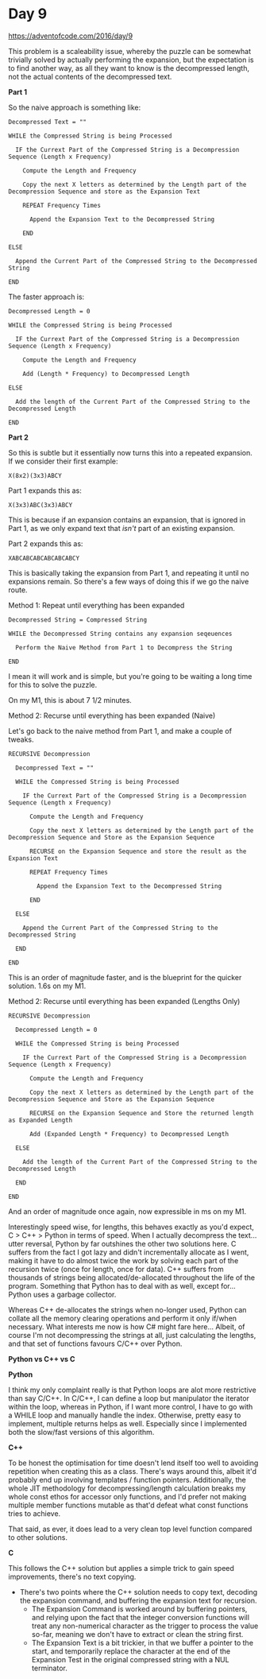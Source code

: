 # Day 9

https://adventofcode.com/2016/day/9

This problem is a scaleability issue, whereby the puzzle can be somewhat trivially solved by actually performing the expansion, but the expectation is to find another way, as all they want to know is the decompressed length, not the actual contents of the decompressed text.

**Part 1**

So the naive approach is something like:

    Decompressed Text = ""
    
    WHILE the Compressed String is being Processed
    
      IF the Currext Part of the Compressed String is a Decompression Sequence (Length x Frequency)

        Compute the Length and Frequency
        
        Copy the next X letters as determined by the Length part of the Decompression Sequence and store as the Expansion Text
        
        REPEAT Frequency Times
        
          Append the Expansion Text to the Decompressed String
        
        END
        
    ELSE
    
      Append the Current Part of the Compressed String to the Decompressed String
      
    END

The faster approach is:

    Decompressed Length = 0
    
    WHILE the Compressed String is being Processed
    
      IF the Currext Part of the Compressed String is a Decompression Sequence (Length x Frequency)

        Compute the Length and Frequency
        
        Add (Length * Frequency) to Decompressed Length
        
    ELSE
    
      Add the length of the Current Part of the Compressed String to the Decompressed Length
      
    END

**Part 2**

So this is subtle but it essentially now turns this into a repeated expansion.  If we consider their first example:

    X(8x2)(3x3)ABCY
    
Part 1 expands this as:

    X(3x3)ABC(3x3)ABCY

This is because if an expansion contains an expansion, that is ignored in Part 1, as we only expand text that *isn't* part of an existing expansion.

Part 2 expands this as:

    XABCABCABCABCABCABCY

This is basically taking the expansion from Part 1, and repeating it until no expansions remain.  So there's a few ways of doing this if we go the naive route.

Method 1: Repeat until everything has been expanded

    Decompressed String = Compressed String
    
    WHILE the Decompressed String contains any expansion seqeuences
    
      Perform the Naive Method from Part 1 to Decompress the String
      
    END

I mean it will work and is simple, but you're going to be waiting a long time for this to solve the puzzle.

On my M1, this is about 7 1/2 minutes.


Method 2: Recurse until everything has been expanded (Naive)

Let's go back to the naive method from Part 1, and make a couple of tweaks.

    RECURSIVE Decompression

      Decompressed Text = ""

      WHILE the Compressed String is being Processed

        IF the Currext Part of the Compressed String is a Decompression Sequence (Length x Frequency)

          Compute the Length and Frequency

          Copy the next X letters as determined by the Length part of the Decompression Sequence and Store as the Expansion Sequence
          
          RECURSE on the Expansion Sequence and store the result as the Expansion Text

          REPEAT Frequency Times

            Append the Expansion Text to the Decompressed String

          END

      ELSE

        Append the Current Part of the Compressed String to the Decompressed String

      END

    END

This is an order of magnitude faster, and is the blueprint for the quicker solution.  1.6s on my M1.


Method 2: Recurse until everything has been expanded (Lengths Only)

    RECURSIVE Decompression

      Decompressed Length = 0

      WHILE the Compressed String is being Processed

        IF the Currext Part of the Compressed String is a Decompression Sequence (Length x Frequency)

          Compute the Length and Frequency

          Copy the next X letters as determined by the Length part of the Decompression Sequence and Store as the Expansion Sequence
          
          RECURSE on the Expansion Sequence and Store the returned length as Expanded Length

          Add (Expanded Length * Frequency) to Decompressed Length

      ELSE

        Add the length of the Current Part of the Compressed String to the Decompressed Length

      END

    END

And an order of magnitude once again, now expressible in ms on my M1.

Interestingly speed wise, for lengths, this behaves exactly as you'd expect, C > C++ > Python in terms of speed.  When I actually decompress the text... utter reversal, Python by far outshines the other two solutions here.  C suffers from the fact I got lazy and didn't incrementally allocate as I went, making it have to do almost twice the work by solving each part of the recursion twice (once for length, once for data).  C++ suffers from thousands of strings being allocated/de-allocated throughout the life of the program.  Something that Python has to deal with as well, except for... Python uses a garbage collector.

Whereas C++ de-allocates the strings when no-longer used, Python can collate all the memory clearing operations and perform it only if/when necessary.  What interests me now is how C# might fare here...  Albeit, of course I'm not decompressing the strings at all, just calculating the lengths, and that set of functions favours C/C++ over Python.


**Python vs C++ vs C**

**Python**

I think my only complaint really is that Python loops are alot more restrictive than say C/C++.  In C/C++, I can define a loop but manipulator the iterator within the loop, whereas in Python, if I want more control, I have to go with a WHILE loop and manually handle the index.  Otherwise, pretty easy to implement, multiple returns helps as well.  Especially since I implemented both the slow/fast versions of this algorithm.


**C++**

To be honest the optimisation for time doesn't lend itself too well to avoiding repetition when creating this as a class.  There's ways around this, albeit it'd probably end up involving templates / function pointers.  Additionally, the whole JIT methodology for decompressing/length calculation breaks my whole const ethos for accessor only functions, and I'd prefer not making multiple member functions mutable as that'd defeat what const functions tries to achieve.

That said, as ever, it does lead to a very clean top level function compared to other solutions.


**C**

This follows the C++ solution but applies a simple trick to gain speed improvements, there's no text copying.
- There's two points where the C++ solution needs to copy text, decoding the expansion command, and buffering the expansion text for recursion.
    - The Expansion Command is worked around by buffering pointers, and relying upon the fact that the integer conversion functions will treat any non-numerical character as the trigger to process the value so-far, meaning we don't have to extract or clean the string first.
    - The Expansion Text is a bit trickier, in that we buffer a pointer to the start, and temporarily replace the character at the end of the Expansion Test in the original compressed string with a NUL terminator.
